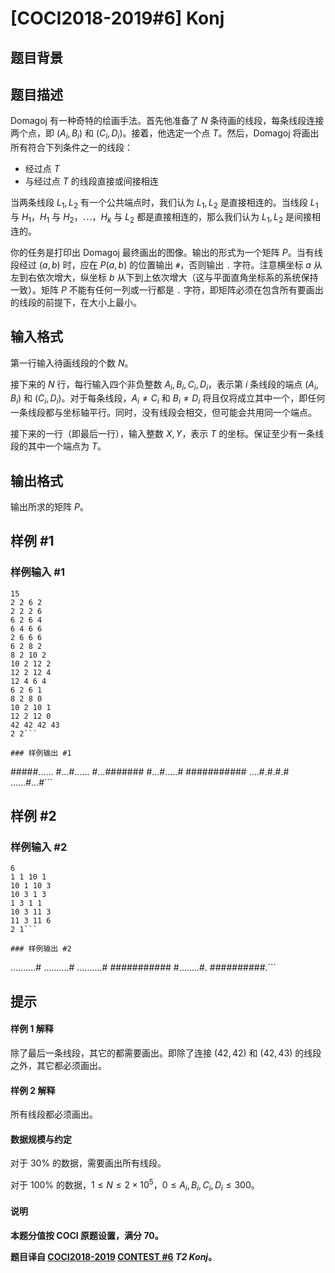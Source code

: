 # [COCI2018-2019#6] Konj

## 题目背景



## 题目描述

Domagoj 有一种奇特的绘画手法。首先他准备了 $N$ 条待画的线段，每条线段连接两个点，即 $(A_i,B_i)$ 和 $(C_i,D_i)$。接着，他选定一个点 $T$。然后，Domagoj 将画出所有符合下列条件之一的线段：

- 经过点 $T$
- 与经过点 $T$ 的线段直接或间接相连

当两条线段 $L_1,L_2$ 有一个公共端点时，我们认为 $L_1,L_2$ 是直接相连的。当线段 $L_1$ 与 $H_1$，$H_1$ 与 $H_2$，$\cdots$，$H_k$ 与 $L_2$ 都是直接相连的，那么我们认为 $L_1,L_2$ 是间接相连的。

你的任务是打印出 Domagoj 最终画出的图像。输出的形式为一个矩阵 $P$。当有线段经过 $(a,b)$ 时，应在 $P(a,b)$ 的位置输出 `#`，否则输出 `.` 字符。注意横坐标 $a$ 从左到右依次增大，纵坐标 $b$ 从下到上依次增大（这与平面直角坐标系的系统保持一致）。矩阵 $P$ 不能有任何一列或一行都是 `.` 字符，即矩阵必须在包含所有要画出的线段的前提下，在大小上最小。

## 输入格式

第一行输入待画线段的个数 $N$。

接下来的 $N$ 行，每行输入四个非负整数 $A_i,B_i,C_i,D_i$，表示第 $i$ 条线段的端点 $(A_i,B_i)$ 和 $(C_i,D_i)$。对于每条线段，$A_i \neq C_i$ 和 $B_i \neq D_i$ 将且仅将成立其中一个，即任何一条线段都与坐标轴平行。同时，没有线段会相交，但可能会共用同一个端点。

接下来的一行（即最后一行），输入整数 $X,Y$，表示 $T$ 的坐标。保证至少有一条线段的其中一个端点为 $T$。

## 输出格式

输出所求的矩阵 $P$。

## 样例 #1

### 样例输入 #1
```
15
2 2 6 2
2 2 2 6
6 2 6 4
6 4 6 6
2 6 6 6
6 2 8 2
8 2 10 2
10 2 12 2
12 2 12 4
12 4 6 4
6 2 6 1
8 2 8 0
10 2 10 1
12 2 12 0
42 42 42 43
2 2```

### 样例输出 #1

```
#####......
#...#......
#...#######
#...#.....#
###########
....#.#.#.#
......#...#```

## 样例 #2

### 样例输入 #2
```
6
1 1 10 1
10 1 10 3
10 3 1 3
1 3 1 1
10 3 11 3
11 3 11 6
2 1```

### 样例输出 #2

```
..........#
..........#
..........#
###########
#........#.
##########.```

## 提示

#### 样例 1 解释

除了最后一条线段，其它的都需要画出。即除了连接 $(42,42)$ 和 $(42,43)$ 的线段之外，其它都必须画出。

#### 样例 2 解释

所有线段都必须画出。

#### 数据规模与约定

对于 $30\%$ 的数据，需要画出所有线段。

对于 $100\%$ 的数据，$1 \le N \le 2 \times 10^5$，$0 \le A_i,B_i,C_i,D_i \le 300$。

#### 说明

**本题分值按 COCI 原题设置，满分 $70$。**

**题目译自 [COCI2018-2019](https://hsin.hr/coci/archive/2018_2019/) [CONTEST #6](https://hsin.hr/coci/archive/2018_2019/contest6_tasks.pdf)  _T2 Konj_。**
